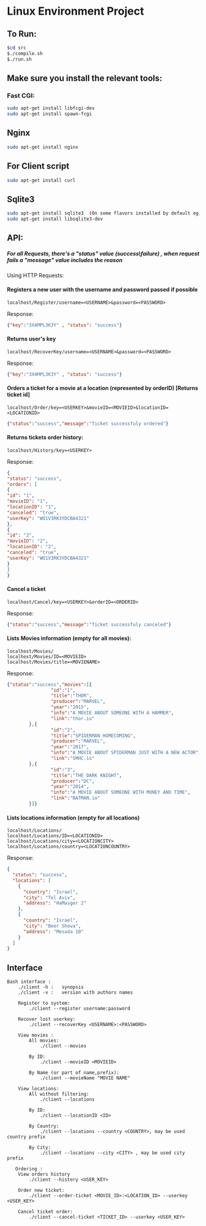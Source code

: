 # Linux Environment Project
## To Run:
```bash
$cd src
$./compile.sh
$./run.sh
```
## Make sure you install the relevant tools:

### Fast CGI:
```bash
sudo apt-get install libfcgi-dev
sudo apt-get install spawn-fcgi
```

## Nginx
```bash
sudo apt-get install nginx
```

## For Client script
```bash
sudo apt-get install curl
```

## Sqlite3
```bash
sudo apt-get install sqlite3  (On some flavors installed by default eg; Ubuntu 16.04)
sudo apt-get install libsqlite3-dev
```



## API:

##### For all Requests, there's a "status" value (success\failure) , when request fails a "message" value includes the reason

Using HTTP Requests:

#### Registers a new user with the username and password passed if possible
```browser
localhost/Register/username=<USERNAME>&password=<PASSWORD>
```
Response:
```json
{"key":"3X4MPL3K3Y" , "status": "success"}
```

#### Returns user's key
```browser
localhost/RecoverKey/username=<USERNAME>&password=<PASSWORD>
```

Response:
```json
{"key":"3X4MPL3K3Y" , "status": "success"}
```

#### Orders a ticket for a movie at a location (represented by orderID) [Returns ticket id]
```browser
localhost/Order/key=<USERKEY>&movieID=<MOVIEID>&locationID=<LOCATIONID>
```
```json
{"status":"success","message":"Ticket successfuly ordered"}
```


#### Returns tickets order history:
```browser
localhost/History/key=<USERKEY>
```

Response:
```json
{
"status": "success",
"orders": [
{
"id": "1",
"movieID": "1",
"locationID": "1",
"canceled": "true",
"userKey": "WO1V3RK3YDCBA4321"
},
{
"id": "2",
"movieID": "2",
"locationID": "2",
"canceled": "true",
"userKey": "WO1V3RK3YDCBA4321"
}
]
}
```
#### Cancel a ticket

```browser
localhost/Cancel/key=<USERKEY>&orderID=<ORDERID>
```

Response:

```json
{"status":"success","message":"Ticket successfuly canceled"}

```
#### Lists Movies information (empty for all movies):

```browser
localhost/Movies/
localhost/Movies/ID=<MOVIEID>
localhost/Movies/title=<MOVIENAME>

```
Response:
```json
{"status":"success","movies":[{
                "id":"1",
                "title":"THOR",
                "producer":"MARVEL",
                "year":"2015",
                "info":"A MOVIE ABOUT SOMEONE WITH A HAMMER",
                "link":"thor.io"
        },{
                "id":"2",
                "title":"SPIDERMAN HOMECOMING",
                "producer":"MARVEL",
                "year":"2017",
                "info":"A MOVIE ABOUT SPIDERMAN JUST WITH A NEW ACTOR",
                "link":"SMHC.io"
        },{
                "id":"3",
                "title":"THE DARK KNIGHT",
                "producer":"DC",
                "year":"2014",
                "info":"A MOVIE ABOUT SOMEONE WITH MONEY AND TIME",
                "link":"BATMAN.io"
        }]}
```

#### Lists locations information (empty for all locations)
```browser
localhost/Locations/
localhost/Locations/ID=<LOCATIONID>
localhost/Locations/city=<LOCATIONCITY>
localhost/Locations/country=<LOCATIONCOUNTRY>
```

Response:
```json
{
  "status": "success",
  "locations": [
    {
      "country": "Israel",
      "city": "Tel Aviv",
      "address": "HaMasger 2"
    },
    {
      "country": "Israel",
      "city": "Beer Sheva",
      "address": "Mesada 10"
    }
  ]
}
```
## Interface
```browser
Bash interface :
	./client -h :	synopsis
	./client -v :	version with authors names
	
	Register to system:
		./client --register username:password
	
	Recover lost userkey:
		./client --recoverKey <USERNAME>:<PASSWORD>
	
	View movies :
		All movies:
			./client --movies
	
		By ID:
			./client --movieID <MOVIEID>
		
		By Name (or part of name,prefix):
			./client --movieName "MOVIE NAME"
			
	View locations:
		All without filtering:
			./client --locations
		
		By ID:
			./client --locationID <ID>
		
		By Country:
			./client --locations --country <COUNTRY>, may be used country prefix
		
		By City:
			./client --locations --city <CITY> , may be used city prefix
      
   Ordering :	
	View orders history
		./client --history <USER_KEY>
		
	Order new ticket:
		./client --order-ticket <MOVIE_ID>:<LOCATION_ID> --userkey <USER_KEY>
		
	Cancel ticket order:
		./client --cancel-ticket <TICKET_ID> --userkey <USER_KEY>
```
